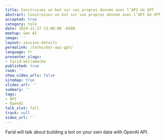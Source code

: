 ```yaml
---
title: Construisez un bot sur vos propres donnée avec l’API de GPT
abstract: Construisez un bot sur vos propres donnée avec l’API de GPT
accepted: true
category: talk
date: 2024-11-27 13:00:00 -0500
meetup: Gen AI
image: ''
layout: session-details
permalink: /talks/bot-api-gpt/
language: fr
presenter_slugs:
- farid-bellameche
published: true
room: ''
show_video_urls: false
sitemap: true
slides_url: ''
summary: ''
tags:
- API
- OpenAI
talk_slot: full
track: null
video_url: ''
---
```


Farid will talk about building a bot on your own data with OpenAI API.
